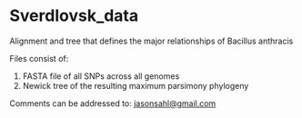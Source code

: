 # Sverdlovsk_data
Alignment and tree that defines the major relationships of Bacillus anthracis

Files consist of:

1. FASTA file of all SNPs across all genomes
2. Newick tree of the resulting maximum parsimony phylogeny

Comments can be addressed to: jasonsahl@gmail.com
